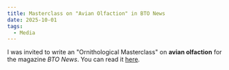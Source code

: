 ```yaml
---
title: Masterclass on "Avian Olfaction" in BTO News
date: 2025-10-01
tags:
  - Media
---
```


I was invited to write an "Ornithological Masterclass" on **avian olfaction** for the magazine *BTO News*. You can read it [here](https://www.researchgate.net/publication/396265748_Avian_Olfaction).
<!--more-->